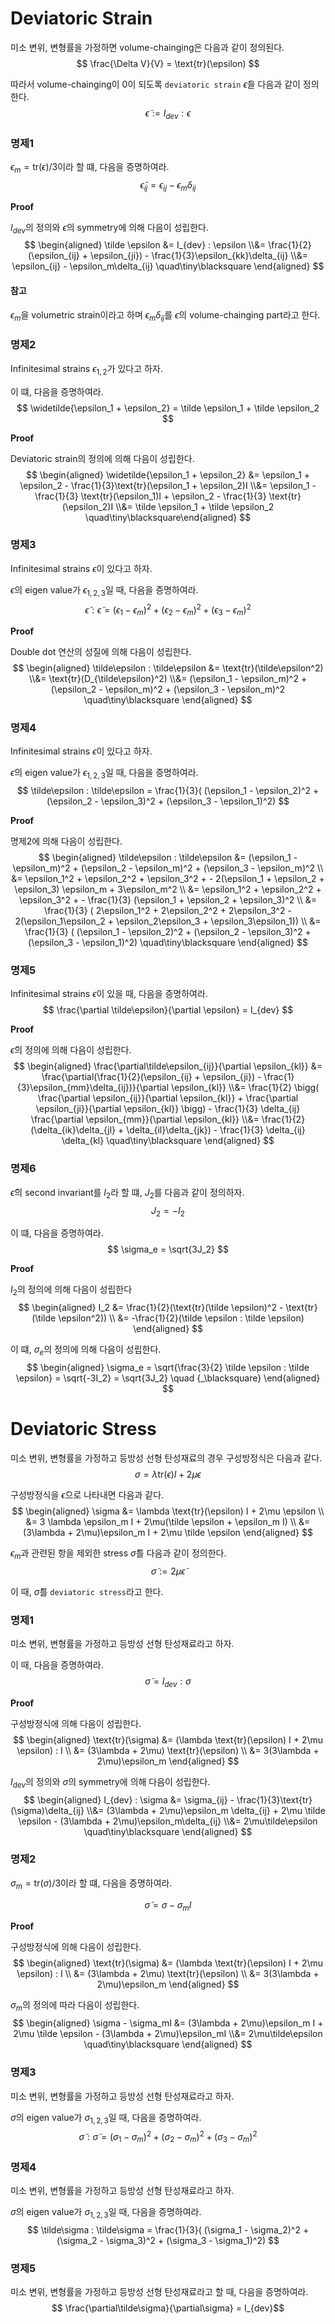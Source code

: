 # Deviatoric Strain
미소 변위, 변형률을 가정하면 volume-chainging은 다음과 같이 정의된다.
$$ \frac{\Delta V}{V} = \text{tr}(\epsilon) $$

따라서 volume-chainging이 $0$이 되도록 `deviatoric strain` $\tilde \epsilon$을 다음과 같이 정의한다.
$$ \tilde \epsilon := I_{dev} : \epsilon $$

### 명제1
$\epsilon_m = \text{tr}(\epsilon)/3$이라 할 떄, 다음을 증명하여라.
$$ \tilde \epsilon_{ij} = \epsilon_{ij} - \epsilon_m\delta_{ij} $$

**Proof**

$I_{dev}$의 정의와 $\epsilon$의 symmetry에 의해 다음이 성립한다.
$$ \begin{aligned} \tilde \epsilon &= I_{dev} : \epsilon \\&= \frac{1}{2}(\epsilon_{ij} + \epsilon_{ji}) - \frac{1}{3}\epsilon_{kk}\delta_{ij} \\&= \epsilon_{ij} - \epsilon_m\delta_{ij} \quad\tiny\blacksquare  \end{aligned} $$

#### 참고
$\epsilon_m$을 volumetric strain이라고 하며 $\epsilon_m\delta_{ij}$를 $\epsilon$의 volume-chainging part라고 한다.

### 명제2
Infinitesimal strains $\epsilon_{1,2}$가 있다고 하자.

이 떄, 다음을 증명하여라.
$$ \widetilde{\epsilon_1 + \epsilon_2} = \tilde \epsilon_1 + \tilde \epsilon_2 $$

**Proof**

Deviatoric strain의 정의에 의해 다음이 성립한다.
$$ \begin{aligned} \widetilde{\epsilon_1 + \epsilon_2} &= \epsilon_1 + \epsilon_2 - \frac{1}{3}\text{tr}(\epsilon_1 + \epsilon_2)I \\&= \epsilon_1 - \frac{1}{3} \text{tr}(\epsilon_1)I + \epsilon_2 - \frac{1}{3} \text{tr}(\epsilon_2)I \\&= \tilde \epsilon_1 + \tilde \epsilon_2 \quad\tiny\blacksquare\end{aligned} $$

### 명제3
Infinitesimal strains $\epsilon$이 있다고 하자.

$\epsilon$의 eigen value가 $\epsilon_{1,2,3}$일 때, 다음을 증명하여라.
$$ \tilde\epsilon : \tilde\epsilon = (\epsilon_1 - \epsilon_m)^2 + (\epsilon_2 - \epsilon_m)^2 + (\epsilon_3 - \epsilon_m)^2 $$

**Proof**

Double dot 연산의 성질에 의해 다음이 성립한다.
$$ \begin{aligned} \tilde\epsilon : \tilde\epsilon &= \text{tr}(\tilde\epsilon^2) \\&= \text{tr}(D_{\tilde\epsilon}^2) \\&= (\epsilon_1 - \epsilon_m)^2 + (\epsilon_2 - \epsilon_m)^2 + (\epsilon_3 - \epsilon_m)^2 \quad\tiny\blacksquare  \end{aligned} $$

### 명제4
Infinitesimal strains $\epsilon$이 있다고 하자.

$\epsilon$의 eigen value가 $\epsilon_{1,2,3}$일 때, 다음을 증명하여라.
$$ \tilde\epsilon : \tilde\epsilon = \frac{1}{3}( (\epsilon_1 - \epsilon_2)^2 + (\epsilon_2 - \epsilon_3)^2 + (\epsilon_3 - \epsilon_1)^2) $$

**Proof**

명제2에 의해 다음이 성립한다.
$$ \begin{aligned} \tilde\epsilon : \tilde\epsilon &= (\epsilon_1 - \epsilon_m)^2 + (\epsilon_2 - \epsilon_m)^2 + (\epsilon_3 - \epsilon_m)^2 \\ &= \epsilon_1^2 + \epsilon_2^2 + \epsilon_3^2 +  - 2(\epsilon_1 + \epsilon_2 + \epsilon_3) \epsilon_m + 3\epsilon_m^2 \\ &= \epsilon_1^2 + \epsilon_2^2 + \epsilon_3^2 +  - \frac{1}{3} (\epsilon_1 + \epsilon_2 + \epsilon_3)^2 \\ &= \frac{1}{3} ( 2\epsilon_1^2 + 2\epsilon_2^2 + 2\epsilon_3^2 - 2(\epsilon_1\epsilon_2 + \epsilon_2\epsilon_3 + \epsilon_3\epsilon_1)) \\ &= \frac{1}{3} ( (\epsilon_1 - \epsilon_2)^2 + (\epsilon_2 - \epsilon_3)^2 + (\epsilon_3 - \epsilon_1)^2) \quad\tiny\blacksquare \end{aligned} $$

### 명제5
Infinitesimal strains $\epsilon$이 있을 때, 다음을 증명하여라.
$$ \frac{\partial \tilde\epsilon}{\partial \epsilon} = I_{dev} $$

**Proof**

$\tilde{\epsilon}$의 정의에 의해 다음이 성립한다.
$$ \begin{aligned} \frac{\partial\tilde\epsilon_{ij}}{\partial \epsilon_{kl}} &= \frac{\partial(\frac{1}{2}(\epsilon_{ij} + \epsilon_{ji}) - \frac{1}{3}\epsilon_{mm}\delta_{ij})}{\partial \epsilon_{kl}} \\&= \frac{1}{2} \bigg( \frac{\partial \epsilon_{ij}}{\partial \epsilon_{kl}} + \frac{\partial \epsilon_{ji}}{\partial \epsilon_{kl}} \bigg) - \frac{1}{3} \delta_{ij} \frac{\partial \epsilon_{mm}}{\partial \epsilon_{kl}} \\&= \frac{1}{2}(\delta_{ik}\delta_{jl} + \delta_{il}\delta_{jk}) - \frac{1}{3} \delta_{ij} \delta_{kl} \quad\tiny\blacksquare \end{aligned} $$

### 명제6
$\tilde\epsilon$의 second invariant를 $I_2$라 할 떄, $J_2$를 다음과 같이 정의하자.
$$ J_2 = -I_2 $$

이 떄, 다음을 증명하여라.
$$ \sigma_e = \sqrt{3J_2} $$

**Proof**

$I_2$의 정의에 의해 다음이 성립한다
$$ \begin{aligned} I_2 &= \frac{1}{2}(\text{tr}(\tilde \epsilon)^2 - \text{tr}(\tilde \epsilon^2)) \\ &= -\frac{1}{2}(\tilde \epsilon : \tilde \epsilon) \end{aligned} $$

이 떄, $\sigma_e$의 정의에 의해 다음이 성립한다.
$$ \begin{aligned} \sigma_e = \sqrt{\frac{3}{2} \tilde \epsilon : \tilde \epsilon} = \sqrt{-3I_2} = \sqrt{3J_2} \quad {_\blacksquare} \end{aligned} $$

# Deviatoric Stress
미소 변위, 변형률을 가정하고 등방성 선형 탄성재료의 경우 구성방정식은 다음과 같다.
$$ \sigma = \lambda \text{tr}(\epsilon) I + 2\mu \epsilon $$

구성방정식을 $\tilde \epsilon$으로 나타내면 다음과 같다.
$$ \begin{aligned} \sigma &= \lambda \text{tr}(\epsilon) I + 2\mu \epsilon \\ &= 3 \lambda \epsilon_m I + 2\mu(\tilde \epsilon + \epsilon_m I) \\ &= (3\lambda + 2\mu)\epsilon_m I + 2\mu \tilde \epsilon \end{aligned} $$

$\epsilon_m$과 관련된 항을 제외한 stress $\tilde \sigma$를 다음과 같이 정의한다.
$$ \tilde \sigma := 2\mu \tilde \epsilon $$

이 때, $\tilde \sigma$를 `deviatoric stress`라고 한다.

### 명제1
미소 변위, 변형률을 가정하고 등방성 선형 탄성재료라고 하자.

이 때, 다음을 증명하여라.
$$ \tilde \sigma = I_{dev}:\sigma $$

**Proof**

구성방정식에 의해 다음이 성립한다.
$$ \begin{aligned} \text{tr}(\sigma) &= (\lambda \text{tr}(\epsilon) I + 2\mu \epsilon) : I \\ &= (3\lambda + 2\mu) \text{tr}(\epsilon) \\ &= 3(3\lambda +  2\mu)\epsilon_m \end{aligned} $$

$I_{dev}$의 정의와 $\sigma$의 symmetry에 의해 다음이 성립한다.
$$ \begin{aligned} I_{dev} : \sigma &= \sigma_{ij} - \frac{1}{3}\text{tr}(\sigma)\delta_{ij} \\&= (3\lambda + 2\mu)\epsilon_m \delta_{ij} + 2\mu \tilde \epsilon - (3\lambda +  2\mu)\epsilon_m\delta_{ij} \\&= 2\mu\tilde\epsilon  \quad\tiny\blacksquare \end{aligned} $$

### 명제2
$\sigma_m = \text{tr}(\sigma)/3$이라 할 떄, 다음을 증명하여라.

$$ \tilde \sigma = \sigma - \sigma_m I $$

**Proof**

구성방정식에 의해 다음이 성립한다.
$$ \begin{aligned} \text{tr}(\sigma) &= (\lambda \text{tr}(\epsilon) I + 2\mu \epsilon) : I \\ &= (3\lambda + 2\mu) \text{tr}(\epsilon) \\ &= 3(3\lambda +  2\mu)\epsilon_m \end{aligned} $$

$\sigma_m$의 정의에 따라 다음이 성립한다.
$$ \begin{aligned} \sigma - \sigma_mI &= (3\lambda + 2\mu)\epsilon_m I + 2\mu \tilde \epsilon - (3\lambda +  2\mu)\epsilon_mI \\&= 2\mu\tilde\epsilon \quad\tiny\blacksquare \end{aligned} $$

### 명제3
미소 변위, 변형률을 가정하고 등방성 선형 탄성재료라고 하자.

$\sigma$의 eigen value가 $\sigma_{1,2,3}$일 때, 다음을 증명하여라.
$$ \tilde\sigma : \tilde\sigma = (\sigma_1 - \sigma_m)^2 + (\sigma_2 - \sigma_m)^2 + (\sigma_3 - \sigma_m)^2 $$

### 명제4
미소 변위, 변형률을 가정하고 등방성 선형 탄성재료라고 하자.

$\sigma$의 eigen value가 $\sigma_{1,2,3}$일 때, 다음을 증명하여라.
$$ \tilde\sigma : \tilde\sigma = \frac{1}{3}( (\sigma_1 - \sigma_2)^2 + (\sigma_2 - \sigma_3)^2 + (\sigma_3 - \sigma_1)^2) $$

### 명제5
미소 변위, 변형률을 가정하고 등방성 선형 탄성재료라고 할 때, 다음을 증명하여라.
$$ \frac{\partial\tilde\sigma}{\partial\sigma} = I_{dev}$$
